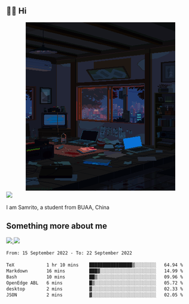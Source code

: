 ## 👋🏻 Hi

<div align="center">
<img alt="GIF" src="https://github.com/xiangsam/xiangsam/blob/271390e4ab50820a4594e3cb94b7ffaa6293de72/0_0EUAvTumWsRa2k6F.gif" width=400 height=450/>
</div>

<a href="https://github.com/xiangsam">
  <img src="https://komarev.com/ghpvc/?username=xiangsam&style=flat-square" />
</a>

I am Samrito, a student from BUAA, China


## Something more about me
<a href="https://github.com/xiangsam">
  <img src="https://github-readme-stats.vercel.app/api?username=xiangsam&show_icons=true&hide_border=true" />
</a>


<a href="https://github.com/xiangsam">
  <img src="https://github-readme-stats.vercel.app/api/top-langs/?username=xiangsam&layout=compact" />
</a>

<!--START_SECTION:waka-->

```text
From: 15 September 2022 - To: 22 September 2022

TeX            1 hr 10 mins    ████████████████▒░░░░░░░░   64.94 %
Markdown       16 mins         ███▓░░░░░░░░░░░░░░░░░░░░░   14.99 %
Bash           10 mins         ██▒░░░░░░░░░░░░░░░░░░░░░░   09.96 %
OpenEdge ABL   6 mins          █▒░░░░░░░░░░░░░░░░░░░░░░░   05.72 %
desktop        2 mins          ▓░░░░░░░░░░░░░░░░░░░░░░░░   02.33 %
JSON           2 mins          ▓░░░░░░░░░░░░░░░░░░░░░░░░   02.05 %
```

<!--END_SECTION:waka-->

<!---
xiangsam/xiangsam is a ✨ special ✨ repository because its `README.md` (this file) appears on your GitHub profile.
You can click the Preview link to take a look at your changes.
--->
